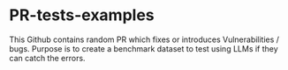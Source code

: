 # PR-tests-examples
This Github contains random PR which fixes or introduces Vulnerabilities / bugs. Purpose is to create a benchmark dataset to test using LLMs if they can catch the errors.
